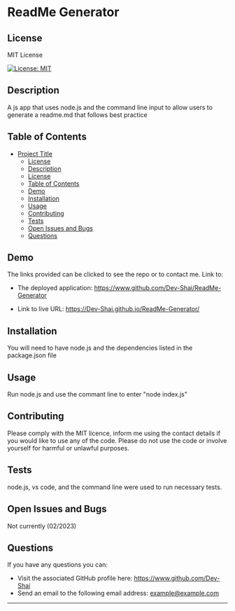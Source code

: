 # ReadMe Generator

  ## License
  MIT License
  
  [![License: MIT](https://img.shields.io/badge/License-MIT-yellow.svg)](https://opensource.org/licenses/MIT)

  ## Description
  A js app that uses node.js and the command line input to allow users to generate a readme.md that follows best practice
  
  ## Table of Contents
  - [Project Title](#project-title)    
    - [License](#license)
    - [Description](#description)
    - [License](#license)
    - [Table of Contents](#table-of-contents)
    - [Demo](#demoing)
    - [Installation](#installation)
    - [Usage](#usage)
    - [Contributing](#contributing)
    - [Tests](#tests)
    - [Open Issues and Bugs](#open-issues-and-bugs)
    - [Questions](#questions)
  
  ## Demo
  The links provided can be clicked to see the repo or to contact me.
  Link to:
  - The deployed application: https://www.github.com/Dev-Shai/ReadMe-Generator

  - Link to live URL: https://Dev-Shai.github.io/ReadMe-Generator/
  
  ## Installation
  You will need to have node.js and the dependencies listed in the package.json file
  
  ## Usage
  Run node.js and use the commant line to enter "node index.js"

  ## Contributing
  Please comply with the MIT licence, inform me using the contact details if you would like to use any of the code. Please do not use the code or involve yourself for harmful or unlawful purposes.
  
  ## Tests
  node.js, vs code, and the command line were used to run necessary tests.
  
  ## Open Issues and Bugs
  Not currently (02/2023)
  
  ## Questions
  If you have any questions you can:
  -  Visit the associated GitHub profile here: https://www.github.com/Dev-Shai
  -  Send an email to the following email address: example@example.com
  ---  
